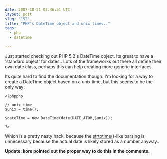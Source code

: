 ```yaml
---
date: 2007-10-21 02:46:51 UTC
layout: post
slug: "152"
title: "PHP's DateTime object and unix times.."
tags:
  - php
  - datetime

---
```

<p>Just started checking out PHP 5.2's DateTime object. Its great to have a 'standard object' for dates.. Lots of the frameworks out there all define their own date class, perhaps this can help creating more generic interfaces.</p>

<p>Its quite hard to find the documentation though. I'm looking for a way to create a DateTime object based on a unix time, but this seems to be the only way:</p>

```
<?phpphp

// unix time
$unix = time();

$dateTime = new DateTime(date(DATE_ATOM,$unix));

?>
```

<p>Which is a pretty nasty hack, because the <a href="http://www.php.net/strtotime">strtotime()</a>-like parsing is unnecessary because the actual date is likely stored as a number anyway..</p> 

<p><b>Update: kore pointed out the proper way to do this in the comments.</b></p>
